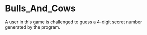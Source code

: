# Bulls_And_Cows
A user in this game is challenged to guess a 4-digit secret number generated  by the program.
